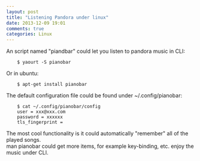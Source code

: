```yaml
---
layout: post
title: "Listening Pandora under linux"
date: 2013-12-09 19:01
comments: true
categories: Linux
---
```

An script named "piandbar" could let you listen to pandora music in CLI:

```
	$ yaourt -S pianobar

```
Or in ubuntu:

```
	$ apt-get install pianobar

```
The default configuration file could be found under ~/.config/pianobar:

```
	$ cat ~/.config/pianobar/config 
	user = xxx@xxx.com
	password = xxxxxx
	tls_fingerprint =

```
The most cool functionality is it could automatically "remember" all of the played songs.    
man pianobar could get more items, for example key-binding, etc. enjoy the music under CLI. 	
